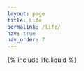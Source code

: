 ```yaml
---
layout: page
title: Life
permalink: /life/
nav: true
nav_order: 7
---
```


{% include life.liquid %}
